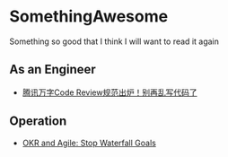 # SomethingAwesome
Something so good that I think I will want to read it again

## As an Engineer
- [腾讯万字Code Review规范出炉！别再乱写代码了](https://mp.weixin.qq.com/s/gENH3_KjLCNmrcPWpRkIlw?fbclid=IwAR1Cs6FxM19NOXQvuXLQ_4QcApn6ZWbfS0otrBRt8eFTwdmioi9OoGYxAM0)

## Operation
- [OKR and Agile: Stop Waterfall Goals](https://felipecastro.com/en/okr/okr_and-agile/)
